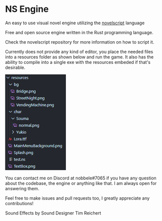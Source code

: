 # NS Engine
An easy to use visual novel engine utilizing the [novelscript](https://github.com/nobbele/novelscript) language

Free and open source engine written in the Rust programming language.

Check the novelscript repository for more information on how to script it.

Currently does not provide any kind of editor, you place the needed files into a resources folder as shown below and run the game.
It also has the ability to compile into a single exe with the resources embeded if that's desirable.

![example folder structure](https://github.com/nobbele/ns-engine/blob/master/example_structure.png)

You can contact me on Discord at nobbele#7065 if you have any question about the codebase, the engine or anything like that. 
I am always open for answering them.

Feel free to make issues and pull requests too, I greatly appreciate any contributions!

Sound Effects by Sound Designer Tim Reichert